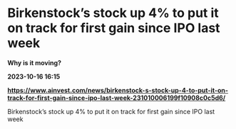 # Birkenstock’s stock up 4% to put it on track for first gain since IPO last week
**Why is it moving?**

**2023-10-16 16:15**

**https://www.ainvest.com/news/birkenstock-s-stock-up-4-to-put-it-on-track-for-first-gain-since-ipo-last-week-231010006199f10908c0c5d6/**

Birkenstock’s stock up 4% to put it on track for first gain since IPO last week